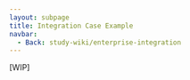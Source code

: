 ```yaml
---
layout: subpage
title: Integration Case Example
navbar:
  - Back: study-wiki/enterprise-integration
---
```


\[WIP\]